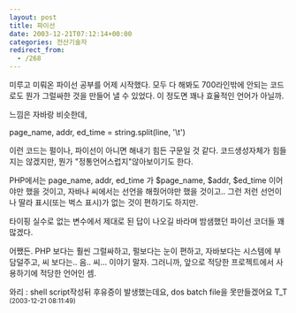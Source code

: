 ```yaml
---
layout: post
title: 파이선
date: 2003-12-21T07:12:14+00:00
categories: 전산기술자
redirect_from:
  - /268
---
```


미루고 미뤄온 파이선 공부를 어제 시작했다. 모두 다 해봐도 700라인밖에 안되는 코드로도 뭔가 그럴싸한 것을 만들어 낼 수 있었다. 이 정도면 꽤나 효율적인 언어가 아닐까.

느낌은 자바랑 비슷한데,

page_name, addr, ed_time = string.split(line, '\t')

이런 코드는 펄이나, 파이선이 아니면 해내기 힘든 구문일 것 같다. 코드생성자체가 힘들지는 않겠지만, 뭔가 "정통언어스럽지"않아보이기도 한다.

PHP에서는 page_name, addr, ed_time 가 $page_name, $addr, $ed_time 이어야만 했을 것이고, 자바나 씨에서는 선언을 해줬어야만 했을 것이고.. 그런 저런 선언이나 딸라 표시(또는 벅스 표시)가 없는 것이 편하기도 하지만.

타이핑 실수로 없는 변수에서 제대로 된 답이 나오길 바라며 밤샘했던 파이선 코더들 꽤 많겠다.

어쨌든. PHP 보다는 훨씬 그럴싸하고, 펄보다는 눈이 편하고, 자바보다는 시스템에 부담덜주고, 씨 보다는.. 음.. 씨... 이야기 말자. 그러니까, 앞으로 적당한 프로젝트에서 사용하기에 적당한 언어인 셈.
<div id=comments>
<div class=comment>
<!--- cmt:567 --->
<!--- mail: --->
<!--- parent:0 --->
와리 : 
shell script작성뒤 후유증이 발생했는데요, dos batch file을 못만들겠어요 T_T
 <small>(2003-12-21 08:11:49)</small>
</div>
</div>
